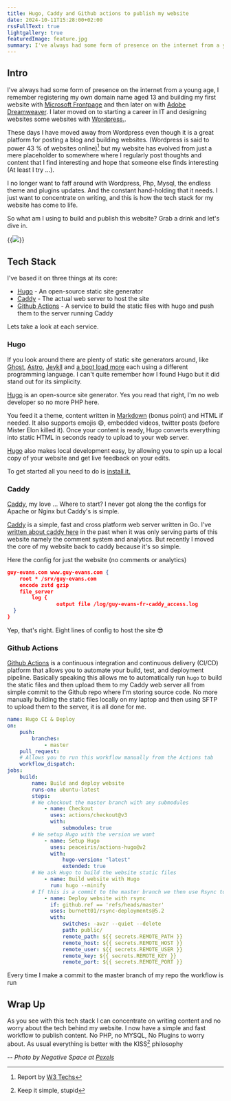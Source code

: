 ```yaml
---
title: Hugo, Caddy and Github actions to publish my website
date: 2024-10-11T15:28:00+02:00
rssFullText: true
lightgallery: true
featuredImage: feature.jpg
summary: I've always had some form of presence on the internet from a young age, I remember registering my own domain name aged 13 and building my first website with [Microsoft Frontpage](https://fr.wikipedia.org/wiki/Microsoft_FrontPage) and then later on with [Adobe Dreamweaver](https://en.wikipedia.org/wiki/Adobe_Dreamweaver). I later moved on to starting a career in IT and designing websites some websites with [Wordpress.](https://wordpress.org/). Let's take a look at what I use to publish this website today.
---
```

## Intro
I've always had some form of presence on the internet from a young age, I remember registering my own domain name aged 13 and building my first website with [Microsoft Frontpage](https://fr.wikipedia.org/wiki/Microsoft_FrontPage) and then later on with [Adobe Dreamweaver](https://en.wikipedia.org/wiki/Adobe_Dreamweaver). I later moved on to starting a career in IT and designing websites some websites with [Wordpress.](https://wordpress.org/).

These days I have moved away from Wordpress even though it is a great platform for posting a blog and building websites. (Wordpress is said to power 43 % of websites online)[^w3] but my website has evolved from just a mere placeholder to somewhere where I regularly post thoughts and content that I find interesting and hope that someone else finds interesting (At least I try ...).

I no longer want to faff around with Wordpress, Php, Mysql, the endless theme and plugins updates. And the constant hand-holding that it needs. I just want to concentrate on writing, and this is how the tech stack for my website has come to life. 
[^w3]: Report by [W3 Techs](https://w3techs.com/technologies/overview/content_management)

So what am I using to build and publish this website? Grab a drink and let's dive in.

{{<image src="/img/bbt-penny-drinkswebp.webp">}}

## Tech Stack
I've based it on three things at its core:

* [Hugo](https://gohugo.io/) - An open-source static site generator
* [Caddy](https://caddyserver.com/) - The actual web server to host the site
* [Github Actions](https://github.com/features/actions) - A service to build the static files with hugo and push them to the server running Caddy

Lets take a look at each service.
### Hugo

If you look around there are plenty of static site generators around, like [Ghost](https://ghost.org/), [Astro](https://astro.build/), [Jeykll](https://jekyllrb.com/) and [a boot load more](https://jamstack.org/generators) each using a different programming language. I can't quite remember how I found Hugo but it did stand out for its simplicity.

[Hugo](https://gohugo.io/) is an open-source site generator. Yes you read that right, I'm no web developer so no more PHP here. 

You feed it a theme, content written in [Markdown](https://www.markdownguide.org/) (bonus point) and HTML if needed. It also supports emojis :smile:, embedded videos, twitter posts (before Mister Elon killed it). Once your content is ready, Hugo converts everything into static HTML in seconds ready to upload to your web server.

[Hugo](https://gohugo.io/) also makes local development easy, by allowing you to spin up a local copy of your  website and get live feedback on your edits.

To get started all you need to do is [install it.](https://gohugo.io/getting-started/quick-start/)

### Caddy

[Caddy](https://caddyserver.com/), my love ... Where to start? I never got along the the configs for Apache or Nginx but Caddy's is simple.

[Caddy](https://caddyserver.com/) is a simple, fast and cross platform web server written in Go. I've [written about caddy here](https://guy-evans.com/posts/2023-04-23_a-look-at-caddy-a-simple-and-fast-web-server/) in the past when it was only serving parts of this website namely the comment system and analytics. But recently I moved the core of my website back to caddy because it's so simple.

Here the config for just the website (no comments or analytics)

```json {title=Caddyfile}
guy-evans.com www.guy-evans.com {
	root * /srv/guy-evans.com
	encode zstd gzip
	file_server
        log {
                output file /log/guy-evans-fr-caddy_access.log
  }
}
```
Yep, that's right. Eight lines of config to host the site 😎

### Github Actions

[Github Actions](https://github.com/features/actions) is a continuous integration and continuous delivery (CI/CD) platform that allows you to automate your build, test, and deployment pipeline. 
Basically speaking this allows me to automatically run ```hugo``` to build the static files and then upload them to my Caddy web server all from simple commit to the Github repo where I'm storing source code. 
No more manually building the static files locally on my laptop and then using SFTP to upload them to the server, it is all done for me.

```yaml {open=true}
name: Hugo CI & Deploy
on:
    push:
        branches:
            - master
    pull_request:
    # Allows you to run this workflow manually from the Actions tab
    workflow_dispatch:
jobs:
    build:
        name: Build and deploy website
        runs-on: ubuntu-latest
        steps:
        # We checkout the master branch with any submodules
            - name: Checkout
              uses: actions/checkout@v3
              with:
                  submodules: true
        # We setup Hugo with the version we want
            - name: Setup Hugo
              uses: peaceiris/actions-hugo@v2
              with:
                  hugo-version: "latest"
                  extended: true
        # We ask Hugo to build the website static files
            - name: Build website with Hugo
              run: hugo --minify
        # If this is a commit to the master branch we then use Rsync to send the files to the web server using the secrets to connect
            - name: Deploy website with rsync
              if: github.ref == 'refs/heads/master'
              uses: burnett01/rsync-deployments@5.2
              with:
                  switches: -avzr --quiet --delete
                  path: public/
                  remote_path: ${{ secrets.REMOTE_PATH }}
                  remote_host: ${{ secrets.REMOTE_HOST }}
                  remote_user: ${{ secrets.REMOTE_USER }}
                  remote_key: ${{ secrets.REMOTE_KEY }}
                  remote_port: ${{ secrets.REMOTE_PORT }}
```

Every time I make a commit to the master branch of my repo the workflow is run

## Wrap Up
As you see with this tech stack I can concentrate on writing content and no worry about the tech behind my website. I now have a simple and fast workflow to publish content. No PHP, no MYSQL, No Plugins to worry about. As usual everything is better with the KISS[^kiss] philosophy

[^kiss]: Keep it simple, stupid

--
_Photo by Negative Space at [Pexels](https://www.pexels.com/photo/gray-laptop-computer-showing-html-codes-in-shallow-focus-photography-160107/)_